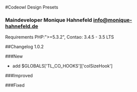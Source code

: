 #Codeowl Design Presets

### Maindeveloper Monique Hahnefeld <info@monique-hahnefeld.de>

Requirements
PHP:">=5.3.2",
Contao: 3.4.5 - 3.5 LTS

##Changelog 1.0.2

###New
* add $GLOBALS['TL_CO_HOOKS']['colSizeHook']

###Improved

###Fixed
